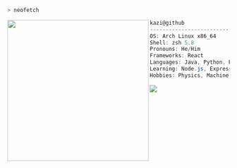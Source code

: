 ```zsh
> neofetch
```

<img align="left" src="https://media.tenor.com/p0kz7NOqxTkAAAAC/kaito-typing.gif" width="320" /> 

```csharp
kazi@github
-------------------------
OS: Arch Linux x86_64
Shell: zsh 5.8
Pronouns: He/Him
Frameworks: React
Languages: Java, Python, HTML, CSS
Learning: Node.js, Express, PostgreSQL, C++
Hobbies: Physics, Machine Learning, Big Data !! 

```
![](https://visitor-badge.glitch.me/badge?page_id=kazisean)
